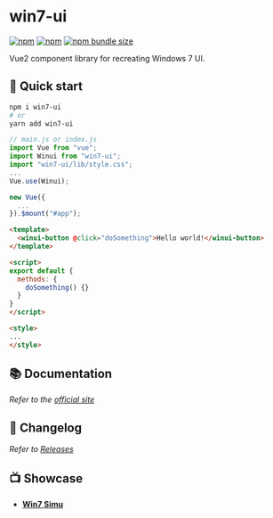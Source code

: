 # win7-ui

[![npm](https://img.shields.io/npm/v/win7-ui)](http://npm.im/win7-ui)
[![npm](https://img.shields.io/npm/dt/win7-ui)](http://npm.im/win7-ui)
[![npm bundle size](https://img.shields.io/bundlephobia/minzip/win7-ui)](https://bundlephobia.com/result?p=win7-ui)

Vue2 component library for recreating Windows 7 UI.

## 🚀 Quick start

```sh
npm i win7-ui
# or
yarn add win7-ui
```

```js
// main.js or index.js
import Vue from "vue";
import Winui from "win7-ui";
import "win7-ui/lib/style.css";
...
Vue.use(Winui);

new Vue({
  ...
}).$mount("#app");
```

```html
<template>
  <winui-button @click="doSomething">Hello world!</winui-button>
</template>

<script>
export default {
  methods: {
    doSomething() {}
  }
}
</script>

<style>
...
</style>
```

## 📚 Documentation

_Refer to the [official site](https://win7ui.visnalize.com/)_

## 📝 Changelog

_Refer to [Releases](https://github.com/Visnalize/win7-ui/releases)_

## 📺 Showcase

- [__Win7 Simu__](https://win7simu.visnalize.com/)
